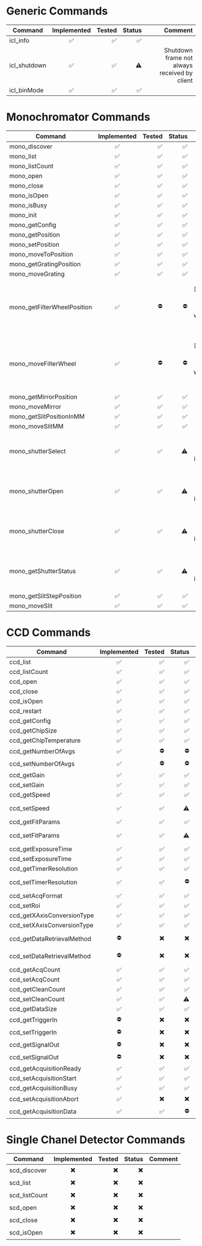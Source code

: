# Generic Commands

| Command      | Implemented | Tested | Status |                                      Comment |
|--------------|:-----------:|-------:|-------:|---------------------------------------------:|
| icl_info     |      ✅     |     ✅ |     ✅ |                                              |
| icl_shutdown |      ✅     |     ✅ |      ⚠️ | Shutdown frame not always received by client |
| icl_binMode  |      ✅     |     ✅ |     ✅ |                                              |

# Monochromator Commands

| Command                     | Implemented | Tested | Status |                                                                             Comment |
|-----------------------------|:-----------:|-------:|-------:|------------------------------------------------------------------------------------:|
| mono_discover               |      ✅     |     ✅ |     ✅ |                                                                                     |
| mono_list                   |      ✅     |     ✅ |     ✅ |                                                                                     |
| mono_listCount              |      ✅     |     ✅ |     ✅ |                                                                                     |
| mono_open                   |      ✅     |     ✅ |     ✅ |                                                                                     |
| mono_close                  |      ✅     |     ✅ |     ✅ |                                                                                     |
| mono_isOpen                 |      ✅     |     ✅ |     ✅ |                                                                                     |
| mono_isBusy                 |      ✅     |     ✅ |     ✅ |                                                                                     |
| mono_init                   |      ✅     |     ✅ |     ✅ |                                                                                     |
| mono_getConfig              |      ✅     |     ✅ |     ✅ |                                                                                     |
| mono_getPosition            |      ✅     |     ✅ |     ✅ |                                                                                     |
| mono_setPosition            |      ✅     |     ✅ |     ✅ |                                                                                     |
| mono_moveToPosition         |      ✅     |     ✅ |     ✅ |                                                                                     |
| mono_getGratingPosition     |      ✅     |     ✅ |     ✅ |                                                                                     |
| mono_moveGrating            |      ✅     |     ✅ |     ✅ |                                                                                     |
| mono_getFilterWheelPosition |      ✅     |     ⛔ |     ⛔ | `"[E];-510;Error Mono Command Not Supported"`, what are all the possible positions? |
| mono_moveFilterWheel        |      ✅     |     ⛔ |     ⛔ | `"[E];-510;Error Mono Command Not Supported"`, what are all the possible positions? |
| mono_getMirrorPosition      |      ✅     |     ✅ |     ✅ |                                                                                     |
| mono_moveMirror             |      ✅     |     ✅ |     ✅ |                                                                                     |
| mono_getSlitPositionInMM    |      ✅     |     ✅ |     ✅ |                                                                                     |
| mono_moveSlitMM             |      ✅     |     ✅ |     ✅ |                                                                                     |
| mono_shutterSelect          |      ✅     |     ✅ |      ⚠️ |                                    How to configure mono for internal shutter mode? |
| mono_shutterOpen            |      ✅     |     ✅ |      ⚠️ |                                    How to configure mono for internal shutter mode? |
| mono_shutterClose           |      ✅     |     ✅ |      ⚠️ |                                    How to configure mono for internal shutter mode? |
| mono_getShutterStatus       |      ✅     |     ✅ |      ⚠️ |                                    How to configure mono for internal shutter mode? |
| mono_getSlitStepPosition    |      ✅     |     ✅ |     ✅ |                                                                                     |
| mono_moveSlit               |      ✅     |     ✅ |     ✅ |                                                                                     |

# CCD Commands

| Command                    | Implemented | Tested | Status |                                                             Comment |
|----------------------------|:-----------:|-------:|-------:|--------------------------------------------------------------------:|
| ccd_list                   |      ✅     |     ✅ |     ✅ |                                                                     |
| ccd_listCount              |      ✅     |     ✅ |     ✅ |                                                                     |
| ccd_open                   |      ✅     |     ✅ |     ✅ |                                                                     |
| ccd_close                  |      ✅     |     ✅ |     ✅ |                                                                     |
| ccd_isOpen                 |      ✅     |     ✅ |     ✅ |                                                                     |
| ccd_restart                |      ✅     |     ✅ |     ✅ |                                                                     |
| ccd_getConfig              |      ✅     |     ✅ |     ✅ |                                                                     |
| ccd_getChipSize            |      ✅     |     ✅ |     ✅ |                                                                     |
| ccd_getChipTemperature     |      ✅     |     ✅ |     ✅ |                                                                     |
| ccd_getNumberOfAvgs        |      ✅     |     ⛔ |     ⛔ |                             [E];-315;CCD does not support averaging |
| ccd_setNumberOfAvgs        |      ✅     |     ⛔ |     ⛔ |                             [E];-315;CCD does not support averaging |
| ccd_getGain                |      ✅     |     ✅ |     ✅ |                                                                     |
| ccd_setGain                |      ✅     |     ✅ |     ✅ |                                                                     |
| ccd_getSpeed               |      ✅     |     ✅ |     ✅ |                                                                     |
| ccd_setSpeed               |      ✅     |     ✅ |      ⚠️ |   I have a camera with 45kHz, 1MHz, 1MHz Ultra, what else is there? |
| ccd_getFitParams           |      ✅     |     ✅ |     ✅ |                                     results":{"params":"0,1,0,0,0"} |
| ccd_setFitParams           |      ✅     |     ✅ |      ⚠️ |                There is no documentation what these parameters mean |
| ccd_getExposureTime        |      ✅     |     ✅ |     ✅ |                                                                     |
| ccd_setExposureTime        |      ✅     |     ✅ |     ✅ |                                                                     |
| ccd_getTimerResolution     |      ✅     |     ✅ |     ✅ |                                                                     |
| ccd_setTimerResolution     |      ✅     |     ✅ |     ⛔ | I can set timer resolution to 0 or 1 as "resolution", but no effect |
| ccd_setAcqFormat           |      ✅     |     ✅ |     ✅ |                                                                     |
| ccd_setRoi                 |      ✅     |     ✅ |     ✅ |                                                                     |
| ccd_getXAxisConversionType |      ✅     |     ✅ |     ✅ |                                                                     |
| ccd_setXAxisConversionType |      ✅     |     ✅ |     ✅ |                                                                     |
| ccd_getDataRetrievalMethod |      ⛔     |      ✖️ |      ✖️ |       "[E];-2;ccd_getDataRetrievalMethod;Command handler not found" |
| ccd_setDataRetrievalMethod |      ⛔     |      ✖️ |      ✖️ |       "[E];-2;ccd_getDataRetrievalMethod;Command handler not found" |
| ccd_getAcqCount            |      ✅     |     ✅ |     ✅ |                                                                     |
| ccd_setAcqCount            |      ✅     |     ✅ |     ✅ |                                                                     |
| ccd_getCleanCount          |      ✅     |     ✅ |     ✅ |                                                                     |
| ccd_setCleanCount          |      ✅     |     ✅ |      ⚠️ |                             No documentation what the "mode" 238 is |
| ccd_getDataSize            |      ✅     |     ✅ |     ✅ |                                                                     |
| ccd_getTriggerIn           |      ⛔     |      ✖️ |      ✖️ |                                          needs documentation about: |
| ccd_setTriggerIn           |      ⛔     |      ✖️ |      ✖️ |                    "addressWhere":-1,"eventWhen":-1,"sigTypeHow":-1 |
| ccd_getSignalOut           |      ⛔     |      ✖️ |      ✖️ |                                            "errors":["[E];-729;on"] |
| ccd_setSignalOut           |      ⛔     |      ✖️ |      ✖️ |                                                                     |
| ccd_getAcquisitionReady    |      ✅     |     ✅ |     ✅ |                                                                     |
| ccd_setAcquisitionStart    |      ✅     |     ✅ |     ✅ |                                                                     |
| ccd_getAcquisitionBusy     |      ✅     |     ✅ |     ✅ |                                                                     |
| ccd_setAcquisitionAbort    |      ✅     |      ✖️ |      ✖️ |                                                                     |
| ccd_getAcquisitionData     |      ✅     |     ✅ |     ⛔ |                                                                     |

# Single Chanel Detector Commands

| Command       | Implemented | Tested | Status | Comment |
|---------------|:-----------:|-------:|-------:|--------:|
| scd_discover  |      ✖️      |      ✖️ |      ✖️ |         |
| scd_list      |      ✖️      |      ✖️ |      ✖️ |         |
| scd_listCount |      ✖️      |      ✖️ |      ✖️ |         |
| scd_open      |      ✖️      |      ✖️ |      ✖️ |         |
| scd_close     |      ✖️      |      ✖️ |      ✖️ |         |
| scd_isOpen    |      ✖️      |      ✖️ |      ✖️ |         |
